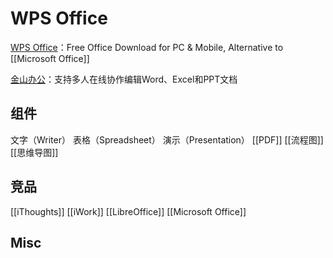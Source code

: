 # WPS Office


[WPS Office](https://www.wps.com/)：Free Office Download for PC & Mobile, Alternative to [[Microsoft Office]]

[金山办公](https://www.wps.cn/)：支持多人在线协作编辑Word、Excel和PPT文档

## 组件

文字（Writer）
表格（Spreadsheet）
演示（Presentation）
[[PDF]]
[[流程图]]
[[思维导图]]


## 竞品

[[iThoughts]]
[[iWork]]
[[LibreOffice]]
[[Microsoft Office]]

## Misc




